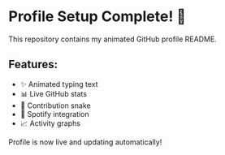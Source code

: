 # Profile Setup Complete! 🎉

This repository contains my animated GitHub profile README.

## Features:
- ✨ Animated typing text
- 📊 Live GitHub stats  
- 🐍 Contribution snake
- 🎵 Spotify integration
- 📈 Activity graphs

Profile is now live and updating automatically!